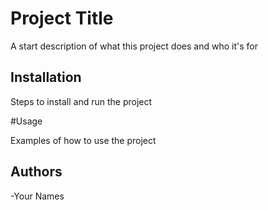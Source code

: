 # Project Title 

A start description of what this project does and who it's for 

## Installation 

Steps to install and run the project 

#Usage 

Examples of how to use the project 

## Authors 

-Your Names 
